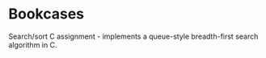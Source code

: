 # Bookcases
Search/sort C assignment - implements a queue-style breadth-first search algorithm in C. 
